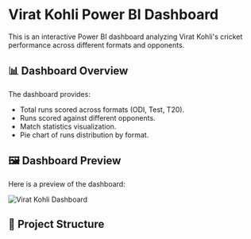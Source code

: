 # Virat Kohli Power BI Dashboard

This is an interactive Power BI dashboard analyzing Virat Kohli's cricket performance across different formats and opponents.

## 📊 Dashboard Overview
The dashboard provides:
- Total runs scored across formats (ODI, Test, T20).
- Runs scored against different opponents.
- Match statistics visualization.
- Pie chart of runs distribution by format.

## 🖼️ Dashboard Preview
Here is a preview of the dashboard:

![Virat Kohli Dashboard](images/Dashboard_Screenshot.png)

## 📂 Project Structure
